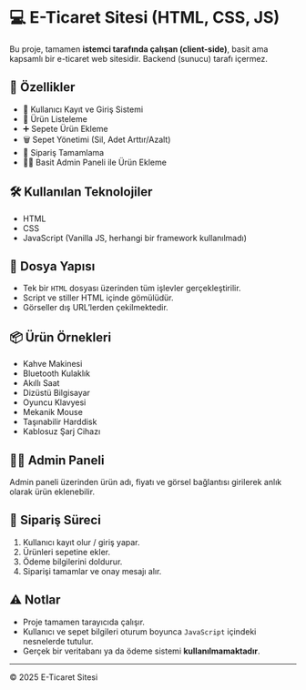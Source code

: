 # 💻 E-Ticaret Sitesi (HTML, CSS, JS)

Bu proje, tamamen **istemci tarafında çalışan (client-side)**, basit ama kapsamlı bir e-ticaret web sitesidir. Backend (sunucu) tarafı içermez.

## 🚀 Özellikler

- 👤 Kullanıcı Kayıt ve Giriş Sistemi
- 🛒 Ürün Listeleme
- ➕ Sepete Ürün Ekleme
- 🗑️ Sepet Yönetimi (Sil, Adet Arttır/Azalt)
- 🧾 Sipariş Tamamlama
- 🧑‍💼 Basit Admin Paneli ile Ürün Ekleme

## 🛠️ Kullanılan Teknolojiler

- HTML
- CSS
- JavaScript (Vanilla JS, herhangi bir framework kullanılmadı)

## 📂 Dosya Yapısı

- Tek bir `HTML` dosyası üzerinden tüm işlevler gerçekleştirilir.
- Script ve stiller HTML içinde gömülüdür.
- Görseller dış URL’lerden çekilmektedir.

## 📦 Ürün Örnekleri

- Kahve Makinesi
- Bluetooth Kulaklık
- Akıllı Saat
- Dizüstü Bilgisayar
- Oyuncu Klavyesi
- Mekanik Mouse
- Taşınabilir Harddisk
- Kablosuz Şarj Cihazı

## 🧑‍💼 Admin Paneli

Admin paneli üzerinden ürün adı, fiyatı ve görsel bağlantısı girilerek anlık olarak ürün eklenebilir.

## 🧾 Sipariş Süreci

1. Kullanıcı kayıt olur / giriş yapar.
2. Ürünleri sepetine ekler.
3. Ödeme bilgilerini doldurur.
4. Siparişi tamamlar ve onay mesajı alır.

## ⚠️ Notlar

- Proje tamamen tarayıcıda çalışır.
- Kullanıcı ve sepet bilgileri oturum boyunca `JavaScript` içindeki nesnelerde tutulur.
- Gerçek bir veritabanı ya da ödeme sistemi **kullanılmamaktadır**.

---

© 2025 E-Ticaret Sitesi
